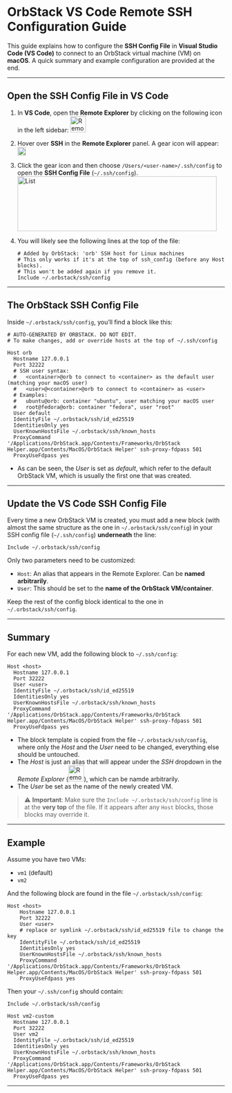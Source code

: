 # OrbStack VS Code Remote SSH Configuration Guide

This guide explains how to configure the **SSH Config File** in **Visual Studio Code (VS Code)** to connect to an OrbStack virtual machine (VM) on **macOS**. A quick summary and example configuration are provided at the end.

---

## Open the SSH Config File in VS Code

1. In **VS Code**, open the **Remote Explorer** by clicking on the following icon in the left sidebar: <img width="36" height="37" alt="Remote Explorer Icon" src="https://github.com/user-attachments/assets/e1be8463-85ab-4dca-a73f-1db182122ae6" />



2. Hover over **SSH** in the **Remote Explorer** panel. A gear icon will appear: <img width="19" height="20" alt="SSH Gear Icon" src="https://github.com/user-attachments/assets/2f967bd9-665f-45ed-bb1b-992b1bd1a2ed" />



3. Click the gear icon and then choose `/Users/<user-name>/.ssh/config` to open the **SSH Config File** (`~/.ssh/config`).
   <img width="461" height="127" alt="List" src="https://github.com/user-attachments/assets/a8d4e8b3-413c-4e6f-8625-1fa5ac7c9ef2" />



5. You will likely see the following lines at the top of the file:

   ```ssh
   # Added by OrbStack: 'orb' SSH host for Linux machines
   # This only works if it's at the top of ssh_config (before any Host blocks).
   # This won't be added again if you remove it.
   Include ~/.orbstack/ssh/config
   ```

---

## The OrbStack SSH Config File

Inside `~/.orbstack/ssh/config`, you’ll find a block like this:

```ssh
# AUTO-GENERATED BY ORBSTACK. DO NOT EDIT.
# To make changes, add or override hosts at the top of ~/.ssh/config

Host orb
  Hostname 127.0.0.1
  Port 32222
  # SSH user syntax:
  #   <container>@orb to connect to <container> as the default user (matching your macOS user)
  #   <user>@<container>@orb to connect to <container> as <user>
  # Examples:
  #   ubuntu@orb: container "ubuntu", user matching your macOS user
  #   root@fedora@orb: container "fedora", user "root"
  User default
  IdentityFile ~/.orbstack/ssh/id_ed25519
  IdentitiesOnly yes
  UserKnownHostsFile ~/.orbstack/ssh/known_hosts
  ProxyCommand '/Applications/OrbStack.app/Contents/Frameworks/OrbStack Helper.app/Contents/MacOS/OrbStack Helper' ssh-proxy-fdpass 501
  ProxyUseFdpass yes
```
- As can be seen, the _User_ is set as _default_, which refer to the default OrbStack VM, which is usually the first one that was created.
---

## Update the VS Code SSH Config File

Every time a new OrbStack VM is created, you must add a new block (with almost the same structure as the one in `~/.orbstack/ssh/config`) in your SSH config file (`~/.ssh/config`) **underneath** the line:

```ssh
Include ~/.orbstack/ssh/config
```

Only two parameters need to be customized:

- `Host`: An alias that appears in the Remote Explorer. Can be **named arbitrarily**.
- `User`: This should be set to the **name of the OrbStack VM/container**.

Keep the rest of the config block identical to the one in `~/.orbstack/ssh/config`.

---

## Summary

For each new VM, add the following block to `~/.ssh/config`:

```ssh
Host <host>
  Hostname 127.0.0.1
  Port 32222
  User <user>
  IdentityFile ~/.orbstack/ssh/id_ed25519
  IdentitiesOnly yes
  UserKnownHostsFile ~/.orbstack/ssh/known_hosts
  ProxyCommand '/Applications/OrbStack.app/Contents/Frameworks/OrbStack Helper.app/Contents/MacOS/OrbStack Helper' ssh-proxy-fdpass 501
  ProxyUseFdpass yes
```
- The block template is copied from the file `~/.orbstack/ssh/config`, where only the _Host_ and the _User_ need to be changed, everything else should be untouched.
- The _Host_ is just an alias that will appear under the _SSH_ dropdown in the _Remote Explorer_ (<img width="36" height="37" alt="Remote-Explorer-Icon" src="https://github.com/user-attachments/assets/e1be8463-85ab-4dca-a73f-1db182122ae6" />), which can be namde arbitrarily.
- The _User_ be set as the name of the newly created VM.


> ⚠️ **Important**: Make sure the `Include ~/.orbstack/ssh/config` line is at the **very top** of the file. If it appears after any `Host` blocks, those blocks may override it.

---

## Example

Assume you have two VMs:

- `vm1` (default)
- `vm2`
  
And the following block are found in the file `~/.orbstack/ssh/config`:
```ssh
Host <host>
    Hostname 127.0.0.1
    Port 32222
    User <user>
    # replace or symlink ~/.orbstack/ssh/id_ed25519 file to change the key
    IdentityFile ~/.orbstack/ssh/id_ed25519
    IdentitiesOnly yes
    UserKnownHostsFile ~/.orbstack/ssh/known_hosts
    ProxyCommand '/Applications/OrbStack.app/Contents/Frameworks/OrbStack Helper.app/Contents/MacOS/OrbStack Helper' ssh-proxy-fdpass 501
    ProxyUseFdpass yes
  ```
Then your `~/.ssh/config` should contain:

```ssh
Include ~/.orbstack/ssh/config

Host vm2-custom
  Hostname 127.0.0.1
  Port 32222
  User vm2
  IdentityFile ~/.orbstack/ssh/id_ed25519
  IdentitiesOnly yes
  UserKnownHostsFile ~/.orbstack/ssh/known_hosts
  ProxyCommand '/Applications/OrbStack.app/Contents/Frameworks/OrbStack Helper.app/Contents/MacOS/OrbStack Helper' ssh-proxy-fdpass 501
  ProxyUseFdpass yes
```

---
